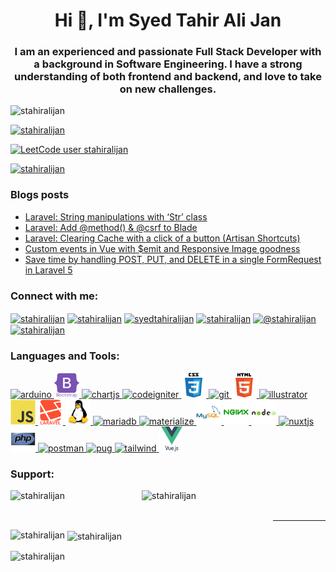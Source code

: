 <h1 align="center">Hi 👋, I'm Syed Tahir Ali Jan</h1>
<h3 align="center">I am an experienced and passionate Full Stack Developer with a background in Software Engineering. I have a strong understanding of both frontend and backend, and love to take on new challenges.</h3>

<p align="left"> <img src="https://komarev.com/ghpvc/?username=stahiralijan&label=Profile%20views&color=0e75b6&style=flat" alt="stahiralijan" /> </p>

<p align="left"> <a href="https://github.com/ryo-ma/github-profile-trophy"><img src="https://github-profile-trophy.vercel.app/?username=stahiralijan" alt="stahiralijan" /></a> </p>

[![LeetCode user stahiralijan](https://img.shields.io/badge/dynamic/json?style=for-the-badge&labelColor=black&color=%23ffa116&label=Solved&query=solvedOverTotal&url=https%3A%2F%2Fleetcode-badge.vercel.app%2Fapi%2Fusers%2Fstahiralijan&logo=leetcode&logoColor=yellow)](https://leetcode.com/stahiralijan/)
<p align="left"> <a href="https://twitter.com/stahiralijan" target="blank"><img src="https://img.shields.io/twitter/follow/stahiralijan?logo=twitter&style=for-the-badge" alt="stahiralijan" /></a> </p>

### Blogs posts
<!-- BLOG-POST-LIST:START -->
- [Laravel: String manipulations with ‘Str’ class](https://medium.com/@stahiralijan/laravel-string-manipulations-with-str-class-215805b6adbb?source=rss-bb1da8b6bb14------2)
- [Laravel: Add @method&lpar;&rpar; &amp; @csrf to Blade](https://medium.com/@stahiralijan/laravel-add-method-csrf-to-blade-b65d13eacf5a?source=rss-bb1da8b6bb14------2)
- [Laravel: Clearing Cache with a click of a button &lpar;Artisan Shortcuts&rpar;](https://medium.com/quick-code/laravel-clearing-cache-with-a-click-of-a-button-artisan-shortcuts-b528f55028f8?source=rss-bb1da8b6bb14------2)
- [Custom events in Vue with $emit and Responsive Image goodness](https://medium.com/@stahiralijan/custom-events-in-vue-with-emit-and-responsive-image-goodness-38aee9d0b2ac?source=rss-bb1da8b6bb14------2)
- [Save time by handling POST, PUT, and DELETE in a single FormRequest in Laravel 5](https://medium.com/@stahiralijan/save-time-by-handling-post-put-and-delete-in-a-single-formrequest-in-laravel-5-9b077a72debc?source=rss-bb1da8b6bb14------2)
<!-- BLOG-POST-LIST:END -->

<h3 align="left">Connect with me:</h3>
<p align="left">
<a href="https://dev.to/stahiralijan" target="blank"><img align="center" src="https://raw.githubusercontent.com/rahuldkjain/github-profile-readme-generator/master/src/images/icons/Social/devto.svg" alt="stahiralijan" height="30" width="40" /></a>
<a href="https://twitter.com/stahiralijan" target="blank"><img align="center" src="https://raw.githubusercontent.com/rahuldkjain/github-profile-readme-generator/master/src/images/icons/Social/twitter.svg" alt="stahiralijan" height="30" width="40" /></a>
<a href="https://linkedin.com/in/syedtahiralijan" target="blank"><img align="center" src="https://raw.githubusercontent.com/rahuldkjain/github-profile-readme-generator/master/src/images/icons/Social/linked-in-alt.svg" alt="syedtahiralijan" height="30" width="40" /></a>
<a href="https://fb.com/stahiralijan" target="blank"><img align="center" src="https://raw.githubusercontent.com/rahuldkjain/github-profile-readme-generator/master/src/images/icons/Social/facebook.svg" alt="stahiralijan" height="30" width="40" /></a>
<a href="https://medium.com/@stahiralijan" target="blank"><img align="center" src="https://raw.githubusercontent.com/rahuldkjain/github-profile-readme-generator/master/src/images/icons/Social/medium.svg" alt="@stahiralijan" height="30" width="40" /></a>
<a href="https://www.leetcode.com/stahiralijan" target="blank"><img align="center" src="https://raw.githubusercontent.com/rahuldkjain/github-profile-readme-generator/master/src/images/icons/Social/leet-code.svg" alt="stahiralijan" height="30" width="40" /></a>
</p>

<h3 align="left">Languages and Tools:</h3>
<p align="left"> <a href="https://www.arduino.cc/" target="_blank" rel="noreferrer"> <img src="https://cdn.worldvectorlogo.com/logos/arduino-1.svg" alt="arduino" width="40" height="40"/> </a> <a href="https://getbootstrap.com" target="_blank" rel="noreferrer"> <img src="https://raw.githubusercontent.com/devicons/devicon/master/icons/bootstrap/bootstrap-plain-wordmark.svg" alt="bootstrap" width="40" height="40"/> </a> <a href="https://www.chartjs.org" target="_blank" rel="noreferrer"> <img src="https://www.chartjs.org/media/logo-title.svg" alt="chartjs" width="40" height="40"/> </a> <a href="https://codeigniter.com" target="_blank" rel="noreferrer"> <img src="https://cdn.worldvectorlogo.com/logos/codeigniter.svg" alt="codeigniter" width="40" height="40"/> </a> <a href="https://www.w3schools.com/css/" target="_blank" rel="noreferrer"> <img src="https://raw.githubusercontent.com/devicons/devicon/master/icons/css3/css3-original-wordmark.svg" alt="css3" width="40" height="40"/> </a> <a href="https://git-scm.com/" target="_blank" rel="noreferrer"> <img src="https://www.vectorlogo.zone/logos/git-scm/git-scm-icon.svg" alt="git" width="40" height="40"/> </a> <a href="https://www.w3.org/html/" target="_blank" rel="noreferrer"> <img src="https://raw.githubusercontent.com/devicons/devicon/master/icons/html5/html5-original-wordmark.svg" alt="html5" width="40" height="40"/> </a> <a href="https://www.adobe.com/in/products/illustrator.html" target="_blank" rel="noreferrer"> <img src="https://www.vectorlogo.zone/logos/adobe_illustrator/adobe_illustrator-icon.svg" alt="illustrator" width="40" height="40"/> </a> <a href="https://developer.mozilla.org/en-US/docs/Web/JavaScript" target="_blank" rel="noreferrer"> <img src="https://raw.githubusercontent.com/devicons/devicon/master/icons/javascript/javascript-original.svg" alt="javascript" width="40" height="40"/> </a> <a href="https://laravel.com/" target="_blank" rel="noreferrer"> <img src="https://raw.githubusercontent.com/devicons/devicon/master/icons/laravel/laravel-plain-wordmark.svg" alt="laravel" width="40" height="40"/> </a> <a href="https://www.linux.org/" target="_blank" rel="noreferrer"> <img src="https://raw.githubusercontent.com/devicons/devicon/master/icons/linux/linux-original.svg" alt="linux" width="40" height="40"/> </a> <a href="https://mariadb.org/" target="_blank" rel="noreferrer"> <img src="https://www.vectorlogo.zone/logos/mariadb/mariadb-icon.svg" alt="mariadb" width="40" height="40"/> </a> <a href="https://materializecss.com/" target="_blank" rel="noreferrer"> <img src="https://raw.githubusercontent.com/prplx/svg-logos/5585531d45d294869c4eaab4d7cf2e9c167710a9/svg/materialize.svg" alt="materialize" width="40" height="40"/> </a> <a href="https://www.mysql.com/" target="_blank" rel="noreferrer"> <img src="https://raw.githubusercontent.com/devicons/devicon/master/icons/mysql/mysql-original-wordmark.svg" alt="mysql" width="40" height="40"/> </a> <a href="https://www.nginx.com" target="_blank" rel="noreferrer"> <img src="https://raw.githubusercontent.com/devicons/devicon/master/icons/nginx/nginx-original.svg" alt="nginx" width="40" height="40"/> </a> <a href="https://nodejs.org" target="_blank" rel="noreferrer"> <img src="https://raw.githubusercontent.com/devicons/devicon/master/icons/nodejs/nodejs-original-wordmark.svg" alt="nodejs" width="40" height="40"/> </a> <a href="https://nuxtjs.org/" target="_blank" rel="noreferrer"> <img src="https://www.vectorlogo.zone/logos/nuxtjs/nuxtjs-icon.svg" alt="nuxtjs" width="40" height="40"/> </a> <a href="https://www.php.net" target="_blank" rel="noreferrer"> <img src="https://raw.githubusercontent.com/devicons/devicon/master/icons/php/php-original.svg" alt="php" width="40" height="40"/> </a> <a href="https://postman.com" target="_blank" rel="noreferrer"> <img src="https://www.vectorlogo.zone/logos/getpostman/getpostman-icon.svg" alt="postman" width="40" height="40"/> </a> <a href="https://pugjs.org" target="_blank" rel="noreferrer"> <img src="https://cdn.worldvectorlogo.com/logos/pug.svg" alt="pug" width="40" height="40"/> </a> <a href="https://tailwindcss.com/" target="_blank" rel="noreferrer"> <img src="https://www.vectorlogo.zone/logos/tailwindcss/tailwindcss-icon.svg" alt="tailwind" width="40" height="40"/> </a> <a href="https://vuejs.org/" target="_blank" rel="noreferrer"> <img src="https://raw.githubusercontent.com/devicons/devicon/master/icons/vuejs/vuejs-original-wordmark.svg" alt="vuejs" width="40" height="40"/> </a> </p>

<h3 align="left">Support:</h3>
<p><a href="https://www.buymeacoffee.com/stahiralijan"> <img align="left" src="https://cdn.buymeacoffee.com/buttons/v2/default-yellow.png" height="50" width="210" alt="stahiralijan" /></a><a href="https://ko-fi.com/stahiralijan"> <img align="left" src="https://cdn.ko-fi.com/cdn/kofi3.png?v=3" height="50" width="210" alt="stahiralijan" /></a></p><br><br>

---

<p><img align="left" src="https://github-readme-stats.vercel.app/api/top-langs?username=stahiralijan&show_icons=true&locale=en&layout=compact" alt="stahiralijan" /></p>

<p>&nbsp;<img align="center" src="https://github-readme-stats.vercel.app/api?username=stahiralijan&show_icons=true&locale=en" alt="stahiralijan" /></p>

<p><img align="center" src="https://github-readme-streak-stats.herokuapp.com/?user=stahiralijan&" alt="stahiralijan" /></p>
